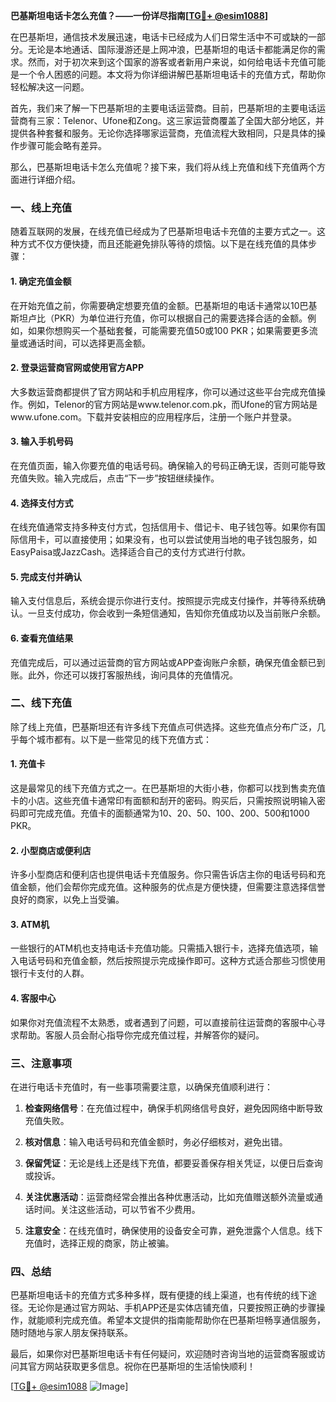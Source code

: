 **巴基斯坦电话卡怎么充值？——一份详尽指南[[TG💪+ @esim1088](https://t.me/s/esim1088)]**

在巴基斯坦，通信技术发展迅速，电话卡已经成为人们日常生活中不可或缺的一部分。无论是本地通话、国际漫游还是上网冲浪，巴基斯坦的电话卡都能满足你的需求。然而，对于初次来到这个国家的游客或者新用户来说，如何给电话卡充值可能是一个令人困惑的问题。本文将为你详细讲解巴基斯坦电话卡的充值方式，帮助你轻松解决这一问题。

首先，我们来了解一下巴基斯坦的主要电话运营商。目前，巴基斯坦的主要电话运营商有三家：Telenor、Ufone和Zong。这三家运营商覆盖了全国大部分地区，并提供各种套餐和服务。无论你选择哪家运营商，充值流程大致相同，只是具体的操作步骤可能会略有差异。

那么，巴基斯坦电话卡怎么充值呢？接下来，我们将从线上充值和线下充值两个方面进行详细介绍。

### **一、线上充值**

随着互联网的发展，在线充值已经成为了巴基斯坦电话卡充值的主要方式之一。这种方式不仅方便快捷，而且还能避免排队等待的烦恼。以下是在线充值的具体步骤：

#### **1. 确定充值金额**
在开始充值之前，你需要确定想要充值的金额。巴基斯坦的电话卡通常以10巴基斯坦卢比（PKR）为单位进行充值，你可以根据自己的需要选择合适的金额。例如，如果你想购买一个基础套餐，可能需要充值50或100 PKR；如果需要更多流量或通话时间，可以选择更高金额。

#### **2. 登录运营商官网或使用官方APP**
大多数运营商都提供了官方网站和手机应用程序，你可以通过这些平台完成充值操作。例如，Telenor的官方网站是www.telenor.com.pk，而Ufone的官方网站是www.ufone.com。下载并安装相应的应用程序后，注册一个账户并登录。

#### **3. 输入手机号码**
在充值页面，输入你要充值的电话号码。确保输入的号码正确无误，否则可能导致充值失败。输入完成后，点击“下一步”按钮继续操作。

#### **4. 选择支付方式**
在线充值通常支持多种支付方式，包括信用卡、借记卡、电子钱包等。如果你有国际信用卡，可以直接使用；如果没有，也可以尝试使用当地的电子钱包服务，如EasyPaisa或JazzCash。选择适合自己的支付方式进行付款。

#### **5. 完成支付并确认**
输入支付信息后，系统会提示你进行支付。按照提示完成支付操作，并等待系统确认。一旦支付成功，你会收到一条短信通知，告知你充值成功以及当前账户余额。

#### **6. 查看充值结果**
充值完成后，可以通过运营商的官方网站或APP查询账户余额，确保充值金额已到账。此外，你还可以拨打客服热线，询问具体的充值情况。

### **二、线下充值**

除了线上充值，巴基斯坦还有许多线下充值点可供选择。这些充值点分布广泛，几乎每个城市都有。以下是一些常见的线下充值方式：

#### **1. 充值卡**
这是最常见的线下充值方式之一。在巴基斯坦的大街小巷，你都可以找到售卖充值卡的小店。这些充值卡通常印有面额和刮开的密码。购买后，只需按照说明输入密码即可完成充值。充值卡的面额通常为10、20、50、100、200、500和1000 PKR。

#### **2. 小型商店或便利店**
许多小型商店和便利店也提供电话卡充值服务。你只需告诉店主你的电话号码和充值金额，他们会帮你完成充值。这种服务的优点是方便快捷，但需要注意选择信誉良好的商家，以免上当受骗。

#### **3. ATM机**
一些银行的ATM机也支持电话卡充值功能。只需插入银行卡，选择充值选项，输入电话号码和充值金额，然后按照提示完成操作即可。这种方式适合那些习惯使用银行卡支付的人群。

#### **4. 客服中心**
如果你对充值流程不太熟悉，或者遇到了问题，可以直接前往运营商的客服中心寻求帮助。客服人员会耐心指导你完成充值过程，并解答你的疑问。

### **三、注意事项**

在进行电话卡充值时，有一些事项需要注意，以确保充值顺利进行：

1. **检查网络信号**：在充值过程中，确保手机网络信号良好，避免因网络中断导致充值失败。
   
2. **核对信息**：输入电话号码和充值金额时，务必仔细核对，避免出错。

3. **保留凭证**：无论是线上还是线下充值，都要妥善保存相关凭证，以便日后查询或投诉。

4. **关注优惠活动**：运营商经常会推出各种优惠活动，比如充值赠送额外流量或通话时间。关注这些活动，可以节省不少费用。

5. **注意安全**：在线充值时，确保使用的设备安全可靠，避免泄露个人信息。线下充值时，选择正规的商家，防止被骗。

### **四、总结**

巴基斯坦电话卡的充值方式多种多样，既有便捷的线上渠道，也有传统的线下途径。无论你是通过官方网站、手机APP还是实体店铺充值，只要按照正确的步骤操作，就能顺利完成充值。希望本文提供的指南能帮助你在巴基斯坦畅享通信服务，随时随地与家人朋友保持联系。

最后，如果你对巴基斯坦电话卡有任何疑问，欢迎随时咨询当地的运营商客服或访问其官方网站获取更多信息。祝你在巴基斯坦的生活愉快顺利！

[[TG💪+ @esim1088](https://t.me/s/esim1088) ![Image](https://i.postimg.cc/4NQfJmqS/Snipaste-2025-05-13-00-14-12.png)]